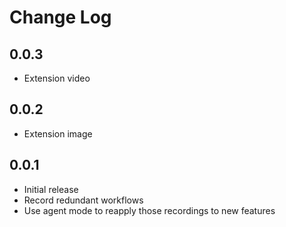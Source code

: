 # Change Log

## 0.0.3

- Extension video

## 0.0.2

- Extension image

## 0.0.1

- Initial release
- Record redundant workflows
- Use agent mode to reapply those recordings to new features
